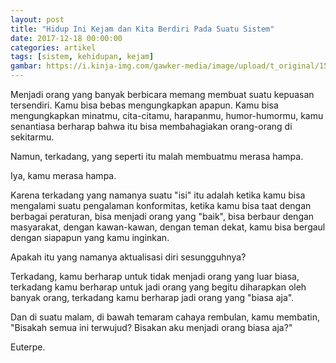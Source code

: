 ```yaml
---
layout: post
title: "Hidup Ini Kejam dan Kita Berdiri Pada Suatu Sistem"
date: 2017-12-18 00:00:00
categories: artikel
tags: [sistem, kehidupan, kejam]
gambar: https://i.kinja-img.com/gawker-media/image/upload/t_original/1531535487767405994.jpg
---
```


Menjadi orang yang banyak berbicara memang membuat suatu kepuasan tersendiri. Kamu bisa bebas mengungkapkan apapun. Kamu bisa mengungkapkan minatmu, cita-citamu, harapanmu, humor-humormu, kamu senantiasa berharap bahwa itu bisa membahagiakan orang-orang di sekitarmu.

Namun, terkadang, yang seperti itu malah membuatmu merasa hampa. 

Iya, kamu merasa hampa.

Karena terkadang yang namanya suatu "isi" itu adalah ketika kamu bisa mengalami suatu pengalaman konformitas, ketika kamu bisa taat dengan berbagai peraturan, bisa menjadi orang yang "baik", bisa berbaur dengan masyarakat, dengan kawan-kawan, dengan teman dekat, kamu bisa bergaul dengan siapapun yang kamu inginkan.

Apakah itu yang namanya aktualisasi diri sesungguhnya?

Terkadang, kamu berharap untuk tidak menjadi orang yang luar biasa, terkadang kamu berharap untuk jadi orang yang begitu diharapkan oleh banyak orang, terkadang kamu berharap jadi orang yang "biasa aja".

Dan di suatu malam, di bawah temaram cahaya rembulan, kamu membatin, "Bisakah semua ini terwujud? Bisakan aku menjadi orang biasa aja?"

Euterpe.